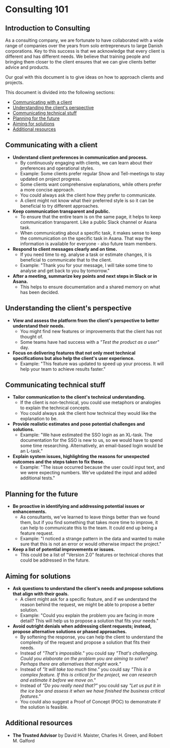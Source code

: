Consulting 101
==============

Introduction to Consulting
--------------------------

As a consulting company, we are fortunate to have collaborated with a wide range of companies over the years from solo entrepreneurs to large Danish corporations. Key to this success is that we acknowledge that every client is different and has different needs.
We believe that training people and bringing them closer to the client ensures that we can give clients better advice and products. 

Our goal with this document is to give ideas on how to approach clients and projects.

This document is divided into the following sections:
- [Communicating with a client](#communicating-with-a-client)
- [Understanding the client's perspective](#understanding-the-clients-perspective)
- [Communicating technical stuff](#communicating-technical-stuff)
- [Planning for the future](#planning-for-the-future)
- [Aiming for solutions](#aiming-for-solutions)
- [Additional resources](#additional-resources)

Communicating with a client
--------------------

* **Understand client preferences in communication and process.**
  * By continuously engaging with clients, we can learn about their preferences and operational styles.
  * Example: Some clients prefer regular Show and Tell-meetings to stay updated on project progress.
  * Some clients want comprehensive explanations, while others prefer a more concise approach.
  * You could always ask the client how they prefer to communicate.
  * A client might not know what their preferred style is so it can be beneficial to try different approaches.
* **Keep communication transparent and public.**
  * To ensure that the entire team is on the same page, it helps to keep communication transparent. Like a public Slack channel or Asana task.
  * When communicating about a specific task, it makes sense to keep the communication on the specific task in Asana. That way the information is available for everyone - also future team members.
* **Respond to client messages clearly and on time.**
  * If you need time to eg. analyse a task or estimate changes, it is beneficial to communicate that to the client. 
  * Example: "Thank you for your message, I will take some time to analyse and get back to you by tomorrow."
* **After a meeting, summarize key points and next steps in Slack or in Asana.**
  * This helps to ensure documentation and a shared memory on what has been decided.

Understanding the client's perspective
-------------------------------------------

* **View and assess the platform from the client's perspective to better understand their needs.**
  * You might find new features or improvements that the client has not thought of.
  * Some teams have had success with a *"Test the product as a user"* day.
* **Focus on delivering features that not only meet technical specifications but also help the client's user experience.**
  * Example: "This feature was updated to speed up your process. It will help your team to achieve results faster."

Communicating technical stuff
----------------------------------

* **Tailor communication to the client's technical understanding.**
  * If the client is non-technical, you could use metaphors or analogies to explain the technical concepts.
  * You could always ask the client how technical they would like the explanation to be.
* **Provide realistic estimates and pose potential challenges and solutions.**
  * Example: "We have estimated the SSO login as an XL-task. The documentation for the SSO is new to us, so we would have to spend some time researching. Alternatively, an email-based login would be an L-task."
* **Explain system issues, highlighting the reasons for unexpected outcomes and the steps taken to fix these.**
  * Example: "The issue occurred because the user could input text, and we were expecting numbers. We've updated the input and added additional tests."

Planning for the future
-----------------------

* **Be proactive in identifying and addressing potential issues or enhancements.**
  * As consultants, we've learned to leave things better than we found them, but if you find something that takes more time to improve, it can help to communicate this to the team. It could end up being a feature request.
  * Example: "I noticed a strange pattern in the data and wanted to make sure that this is not an error or would otherwise impact the project."
* **Keep a list of potential improvements or issues.**
  * This could be a list of "Version 2.0" features or technical chores that could be addressed in the future.

Aiming for solutions
--------------------------
* **Ask questions to understand the client's needs and propose solutions that align with their goals.**
  * A client might ask for a specific feature, and if we understand the reason behind the request, we might be able to propose a better solution.
  * Example: "Could you explain the problem you are facing in more detail? This will help us to propose a solution that fits your needs."
* **Avoid outright denials when addressing client requests; instead, propose alternative solutions or phased approaches.**
  * By softening the response, you can help the client to understand the complexity of the request and propose a solution that fits their needs.
  * Instead of *"That's impossible."* you could say *"That's challenging. Could you elaborate on the problem you are aiming to solve? Perhaps there are alternatives that might work."*
  * Instead of *"It will take too much time."* you could say *"This is a complex feature. If this is critical for the project, we can research and estimate it before we move on."*
  * Instead of *"Do you really need that?"* you could say *"Let us put it in the ice box and assess it when we have finished the business critical features."*
  * You could also suggest a Proof of Concept (POC) to demonstrate if the solution is feasible.

Additional resources
---------------------
* **The Trusted Advisor** by David H. Maister, Charles H. Green, and Robert M. Galford